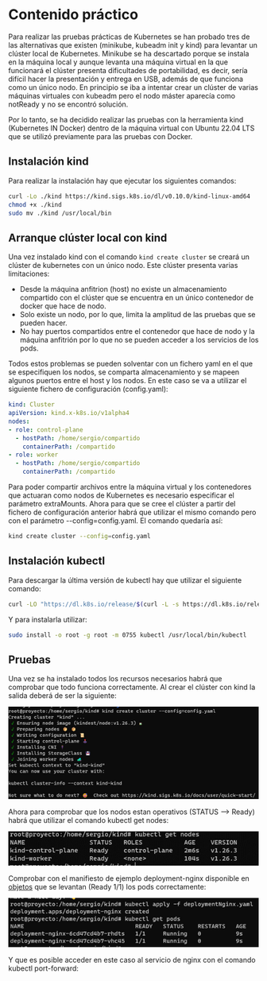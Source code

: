 # Contenido práctico

Para realizar las pruebas prácticas de Kubernetes se han probado tres de las alternativas que existen (minikube, kubeadm init y kind) para levantar un clúster local de Kubernetes. Minikube se ha descartado porque se instala en la máquina local y aunque levanta una máquina virtual en la que funcionará el clúster presenta dificultades de portabilidad, es decir, sería difícil hacer la presentación y entrega en USB, además de que funciona como un único nodo. En principio se iba a intentar crear un clúster de varias máquinas virtuales con kubeadm pero el nodo máster aparecía como notReady y no se encontró solución.

Por lo tanto, se ha decidido realizar las pruebas con la herramienta kind (Kubernetes IN Docker) dentro de la máquina virtual con Ubuntu 22.04 LTS que se utilizó previamente para las pruebas con Docker. 

## Instalación kind

Para realizar la instalación hay que ejecutar los siguientes comandos:

```bash
curl -Lo ./kind https://kind.sigs.k8s.io/dl/v0.10.0/kind-linux-amd64
chmod +x ./kind
sudo mv ./kind /usr/local/bin
```

## Arranque clúster local con kind

Una vez instalado kind con el comando `kind create cluster` se creará un clúster de kubernetes con un único nodo. Este clúster presenta varias limitaciones:

* Desde la máquina anfitrion (host) no existe un almacenamiento compartido con el clúster que se encuentra en un único contenedor de docker que hace de nodo.
*  Solo existe un nodo, por lo que, limita la amplitud de las pruebas que se pueden hacer.
* No hay puertos compartidos entre el contenedor que hace de nodo y la máquina anfitrión por lo que no se pueden acceder a los servicios de los pods.

Todos estos problemas se pueden solventar con un fichero yaml en el que se especifiquen los nodos, se comparta almacenamiento y se mapeen algunos puertos entre el host y los nodos. En este caso se va a utilizar el siguiente fichero de configuración (config.yaml):

```yaml
kind: Cluster
apiVersion: kind.x-k8s.io/v1alpha4
nodes:
- role: control-plane
  - hostPath: /home/sergio/compartido
    containerPath: /compartido
- role: worker
  - hostPath: /home/sergio/compartido
    containerPath: /compartido
```

Para poder compartir archivos entre la máquina virtual y los contenedores que actuaran como nodos de Kubernetes es necesario especificar el parámetro extraMounts. Ahora para que se cree el clúster a partir del fichero de configuración anterior habrá que utilizar el mismo comando pero con el parámetro --config=config.yaml. El comando quedaría así:

```bash
kind create cluster --config=config.yaml
```

## Instalación kubectl

Para descargar la última versión de kubectl hay que utilizar el siguiente comando:

```bash
curl -LO "https://dl.k8s.io/release/$(curl -L -s https://dl.k8s.io/release/stable.txt)/bin/linux/amd64/kubectl"
```

Y para instalarla utilizar:

```bash
sudo install -o root -g root -m 0755 kubectl /usr/local/bin/kubectl
```

## Pruebas

Una vez se ha instalado todos los recursos necesarios habrá que comprobar que todo funciona correctamente. Al crear el clúster con kind la salida deberá de ser la siguiente:

<img src="../Imagenes/kind.png">

Ahora para comprobar que los nodos estan operativos (STATUS --> Ready) habrá que utilizar el comando kubectl get nodes: 

<img src="../Imagenes/nodos.png">

Comprobar con el manifiesto de ejemplo deployment-nginx disponible en [objetos](https://toral24.github.io/Proyecto/Kubernetes/Objetos.html) que se levantan (Ready 1/1) los pods correctamente:

<img src="../Imagenes/pods.png">

Y que es posible acceder en este caso al servicio de nginx con el comando kubectl port-forward:
